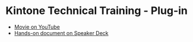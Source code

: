 # Kintone Technical Training - Plug-in
- [Movie on YouTube]()
- [Hands-on document on Speaker Deck](https://speakerdeck.com/cybozugta/kintone-technical-training-custom-view)
